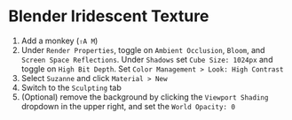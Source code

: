 # Blender Iridescent Texture

1. Add a monkey (`⇧A M`)
2. Under `Render Properties`, toggle on `Ambient Occlusion`, `Bloom`, and `Screen Space Reflections`. Under `Shadows` set `Cube Size: 1024px` and toggle on `High Bit Depth`. Set `Color Management > Look: High Contrast`
3. Select `Suzanne` and click `Material > New`
4. Switch to the `Sculpting` tab
5. (Optional) remove the background by clicking the `Viewport Shading` dropdown in the upper right, and set the `World Opacity: 0`
